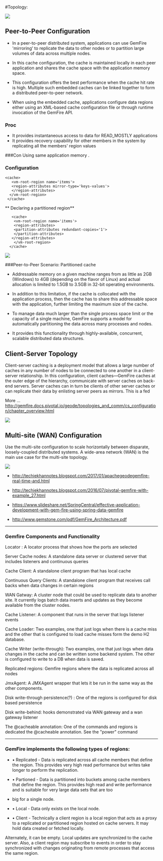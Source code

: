 #Topology:


![](https://d1fto35gcfffzn.cloudfront.net/images/products/pivotal-gemfire/gemfire-marchitecture-diagram.png)

## **Peer-to-Peer Configuration**

* In a peer-to-peer distributed system, applications can use GemFire 'mirroring' to replicate the data to other
nodes or to partition large volumes of data across multiple nodes.

* In this cache configuration, the cache is maintained locally in each peer application
and shares the cache space with the application memory space.

* This configuration offers the best performance when the cache hit rate is high. Multiple such embedded caches can be linked together to form a distributed peer-to-peer network.

* When using the embedded cache, applications configure data regions either using an XML-based cache configuration file or through runtime invocation of the GemFire API. 

### Proc
* It provides instantaneous access to data for READ_MOSTLY applications
* It provides recovery capability for other members in the system by replicating all the members' region values

###Con
Using same application memory .


### Configuration 


    <cache>
       <vm-root-region name='items'>
       <region-attributes mirror-type='keys-values'>
       </region-attributes>
      </vm-root-region>
     </cache>


** Declaring a partitioned region**

       <cache>
        <vm-root-region name='items'>
        <region-attributes>
        <partition-attributes redundant-copies='1'>
        </partition-attributes>
       </region-attributes>
        </vm-root-region>
      </cache>

![](https://image.slidesharecdn.com/effectiveapplicationdevelopmentwithgemfireusingspringdatagemfire-141105113157-conversion-gate02/95/effective-application-development-with-gemfire-and-spring-data-gemfire-21-638.jpg?cb=1415188008)



###Peer-to-Peer Scenario: Partitioned cache

* Addressable memory on a given machine ranges from as little as 2GB (Windows) to 4GB (depending on the flavor of Linux) and actual allocation is limited to 1.5GB to 3.5GB in 32-bit operating environments. 

* In addition to this limitation, if the cache is collocated with the application process, then the cache has to share this addressable space with the application, further limiting the maximum size of the cache. 

* To manage data much larger than the single process space limit or the capacity of a single machine, GemFire supports a model for automatically partitioning the data across many processes and nodes.

*  It provides this functionality through highly-available, concurrent, scalable distributed data structures.



## **Client-Server Topology**

Client-server caching is a deployment model that allows a large number of caches in any number of nodes
to be connected to one another in a client-server relationship. In this configuration, client caches—GemFire
caches at the outer edge of the hierarchy, communicate with server caches on back-end servers. Server
caches can in turn be clients of other server caches or can replicate their data by enlisting server peers as
mirrors. This is a fed


More ... http://gemfire.docs.pivotal.io/geode/topologies_and_comm/cs_configuration/chapter_overview.html 


![](https://image.slidesharecdn.com/effectiveapplicationdevelopmentwithgemfireusingspringdatagemfire-141105113157-conversion-gate02/95/effective-application-development-with-gemfire-and-spring-data-gemfire-22-638.jpg?cb=1415188008)


## Multi-site (WAN) Configuration

Use the multi-site configuration to scale horizontally between disparate, loosely-coupled distributed systems. A wide-area network (WAN) is the main use case for the multi-site topology.


![](https://image.slidesharecdn.com/vmwarevfabric5-whatsnewtechnicalsalestrainingpresentation-150728070254-lva1-app6892/95/v-mware-v-fabric-5-whats-new-technical-sales-training-presentation-19-638.jpg?cb=1438067983)


* http://techiekhannotes.blogspot.com/2017/01/apachegeodegemfire-real-time-and.html

* http://techiekhannotes.blogspot.com/2016/07/pivotal-gemfire-with-example_27.html

* https://www.slideshare.net/SpringCentral/effective-application-development-with-gem-fire-using-spring-data-gemfire

* http://www.gemstone.com/pdf/GemFire_Architecture.pdf

-----------------------------------------------------------------------------------------------

### Gemfire Components and Functionality


Locator	: A locator process that shows how the ports are selected

Server Cache nodes: 	A standalone data server or clustered server that includes listeners and continuous queries

Cache Client: 	A standalone client program that has local cache

Continuous Query Clients: 	A standalone client program that receives call backs when data changes in certain regions

WAN Gatway: 	A cluster node that could be used to replicate data to another site. It currently logs batch data inserts and updates as they become available from the cluster nodes.

Cache Listener: 	A component that runs in the server that logs listener events

Cache Loader:	Two examples, one that just logs when there is a cache miss and the other that is configured to load cache misses form the demo H2 database.

Cache Writer (write-through): 	Two examples, one that just logs when data changes in the cache and can be written some backend system. The other is configured to write to a DB when data is saved.

Replicated regions: 	Gemfire regions where the data is replicated across all nodes

JmxAgent: 	A JMXAgent wrapper that lets it be run in the same way as the other components.

Disk write-through persistence(?)	: One of the regions is configured for disk based persistence

Disk write-behind: 	hooks demonstrated via WAN gateway and a wan gateway listener

The @cacheable annotation:	One of the commands and regions is dedicated the @cacheable annotation. See the "power" command


-------------------------------------------------------------------------------------------

### GemFire implements the following types of regions:

* • Replicated - Data is replicated across all cache members that define the region. This provides very high read performance but writes take longer to perform the replication.

* • Partioned - Data is partitioned into buckets among cache members that define the region. This provides high read and write performance and is suitable for very large data sets that are too
* big for a single node.

* • Local - Data only exists on the local node.

* • Client - Technically a client region is a local region that acts as a proxy to a replicated or partitioned region hosted on cache servers. It may hold data created or fetched locally.

Alternately, it can be empty. Local updates are synchronized to the cache server. Also, a client region may subscribe to events in order to stay synchronized with changes originating from remote processes that access the same region.
